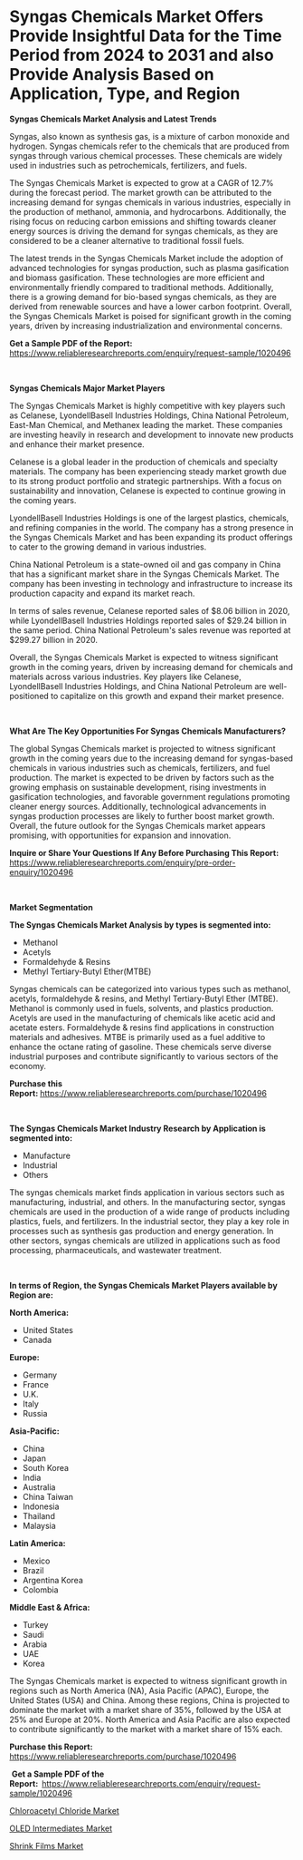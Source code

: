 <p><h1>Syngas Chemicals Market Offers Provide Insightful Data for the Time Period from 2024 to 2031 and also Provide Analysis Based on Application, Type, and Region</h1></p><p><strong>Syngas Chemicals Market Analysis and Latest Trends</strong></p>
<p><p>Syngas, also known as synthesis gas, is a mixture of carbon monoxide and hydrogen. Syngas chemicals refer to the chemicals that are produced from syngas through various chemical processes. These chemicals are widely used in industries such as petrochemicals, fertilizers, and fuels.</p><p>The Syngas Chemicals Market is expected to grow at a CAGR of 12.7% during the forecast period. The market growth can be attributed to the increasing demand for syngas chemicals in various industries, especially in the production of methanol, ammonia, and hydrocarbons. Additionally, the rising focus on reducing carbon emissions and shifting towards cleaner energy sources is driving the demand for syngas chemicals, as they are considered to be a cleaner alternative to traditional fossil fuels.</p><p>The latest trends in the Syngas Chemicals Market include the adoption of advanced technologies for syngas production, such as plasma gasification and biomass gasification. These technologies are more efficient and environmentally friendly compared to traditional methods. Additionally, there is a growing demand for bio-based syngas chemicals, as they are derived from renewable sources and have a lower carbon footprint. Overall, the Syngas Chemicals Market is poised for significant growth in the coming years, driven by increasing industrialization and environmental concerns.</p></p>
<p><strong>Get a Sample PDF of the Report:&nbsp;</strong> <a href="https://www.reliableresearchreports.com/enquiry/request-sample/1020496">https://www.reliableresearchreports.com/enquiry/request-sample/1020496</a></p>
<p>&nbsp;</p>
<p><strong>Syngas Chemicals Major Market Players</strong></p>
<p><p>The Syngas Chemicals Market is highly competitive with key players such as Celanese, LyondellBasell Industries Holdings, China National Petroleum, East-Man Chemical, and Methanex leading the market. These companies are investing heavily in research and development to innovate new products and enhance their market presence.</p><p>Celanese is a global leader in the production of chemicals and specialty materials. The company has been experiencing steady market growth due to its strong product portfolio and strategic partnerships. With a focus on sustainability and innovation, Celanese is expected to continue growing in the coming years.</p><p>LyondellBasell Industries Holdings is one of the largest plastics, chemicals, and refining companies in the world. The company has a strong presence in the Syngas Chemicals Market and has been expanding its product offerings to cater to the growing demand in various industries.</p><p>China National Petroleum is a state-owned oil and gas company in China that has a significant market share in the Syngas Chemicals Market. The company has been investing in technology and infrastructure to increase its production capacity and expand its market reach.</p><p>In terms of sales revenue, Celanese reported sales of $8.06 billion in 2020, while LyondellBasell Industries Holdings reported sales of $29.24 billion in the same period. China National Petroleum's sales revenue was reported at $299.27 billion in 2020.</p><p>Overall, the Syngas Chemicals Market is expected to witness significant growth in the coming years, driven by increasing demand for chemicals and materials across various industries. Key players like Celanese, LyondellBasell Industries Holdings, and China National Petroleum are well-positioned to capitalize on this growth and expand their market presence.</p></p>
<p>&nbsp;</p>
<p><strong>What Are The Key Opportunities For Syngas Chemicals Manufacturers?</strong></p>
<p><p>The global Syngas Chemicals market is projected to witness significant growth in the coming years due to the increasing demand for syngas-based chemicals in various industries such as chemicals, fertilizers, and fuel production. The market is expected to be driven by factors such as the growing emphasis on sustainable development, rising investments in gasification technologies, and favorable government regulations promoting cleaner energy sources. Additionally, technological advancements in syngas production processes are likely to further boost market growth. Overall, the future outlook for the Syngas Chemicals market appears promising, with opportunities for expansion and innovation.</p></p>
<p><strong>Inquire or Share Your Questions If Any Before Purchasing This Report:</strong> <a href="https://www.reliableresearchreports.com/enquiry/pre-order-enquiry/1020496">https://www.reliableresearchreports.com/enquiry/pre-order-enquiry/1020496</a></p>
<p>&nbsp;</p>
<p><strong>Market Segmentation</strong></p>
<p><strong>The Syngas Chemicals Market Analysis by types is segmented into:</strong></p>
<p><ul><li>Methanol</li><li>Acetyls</li><li>Formaldehyde & Resins</li><li>Methyl Tertiary-Butyl Ether(MTBE)</li></ul></p>
<p><p>Syngas chemicals can be categorized into various types such as methanol, acetyls, formaldehyde & resins, and Methyl Tertiary-Butyl Ether (MTBE). Methanol is commonly used in fuels, solvents, and plastics production. Acetyls are used in the manufacturing of chemicals like acetic acid and acetate esters. Formaldehyde & resins find applications in construction materials and adhesives. MTBE is primarily used as a fuel additive to enhance the octane rating of gasoline. These chemicals serve diverse industrial purposes and contribute significantly to various sectors of the economy.</p></p>
<p><strong>Purchase this Report:&nbsp;</strong><a href="https://www.reliableresearchreports.com/purchase/1020496">https://www.reliableresearchreports.com/purchase/1020496</a></p>
<p>&nbsp;</p>
<p><strong>The Syngas Chemicals Market Industry Research by Application is segmented into:</strong></p>
<p><ul><li>Manufacture</li><li>Industrial</li><li>Others</li></ul></p>
<p><p>The syngas chemicals market finds application in various sectors such as manufacturing, industrial, and others. In the manufacturing sector, syngas chemicals are used in the production of a wide range of products including plastics, fuels, and fertilizers. In the industrial sector, they play a key role in processes such as synthesis gas production and energy generation. In other sectors, syngas chemicals are utilized in applications such as food processing, pharmaceuticals, and wastewater treatment.</p></p>
<p>&nbsp;</p>
<p><strong>In terms of Region, the Syngas Chemicals Market Players available by Region are:</strong></p>
<p>
    <p> <strong> North America: </strong>
        <ul>
            <li>United States</li>
            <li>Canada</li>
        </ul>
        </p> 
    <p> <strong> Europe: </strong>
        <ul>
            <li>Germany</li>
            <li>France</li>
            <li>U.K.</li>
            <li>Italy</li>
            <li>Russia</li>
        </ul>
        </p> 
    <p> <strong> Asia-Pacific: </strong>
        <ul>
            <li>China</li>
            <li>Japan</li>
            <li>South Korea</li>
            <li>India</li>
            <li>Australia</li>
            <li>China Taiwan</li>
            <li>Indonesia</li>
            <li>Thailand</li>
            <li>Malaysia</li>
        </ul>
        </p> 
    <p> <strong> Latin America: </strong>
        <ul>
            <li>Mexico</li>
            <li>Brazil</li>
            <li>Argentina Korea</li>
            <li>Colombia</li>
        </ul>
        </p> 
    <p> <strong> Middle East & Africa: </strong>
        <ul>
            <li>Turkey</li>
            <li>Saudi</li>
            <li>Arabia</li>
            <li>UAE</li>
            <li>Korea</li>
        </ul>
    </p>
    </p>
<p><p>The Syngas Chemicals market is expected to witness significant growth in regions such as North America (NA), Asia Pacific (APAC), Europe, the United States (USA) and China. Among these regions, China is projected to dominate the market with a market share of 35%, followed by the USA at 25% and Europe at 20%. North America and Asia Pacific are also expected to contribute significantly to the market with a market share of 15% each.</p></p>
<p><strong>Purchase this Report: </strong><a href="https://www.reliableresearchreports.com/purchase/1020496">https://www.reliableresearchreports.com/purchase/1020496</a></p>
<p>&nbsp;<strong>Get a Sample PDF of the Report:&nbsp;&nbsp;</strong><a href="https://www.reliableresearchreports.com/enquiry/request-sample/1020496">https://www.reliableresearchreports.com/enquiry/request-sample/1020496</a></p>
<p><strong></strong></p>
<p><p><a href="https://github.com/seekum/Market-Research-Report-List-1/blob/main/chloroacetyl-chloride-market.md">Chloroacetyl Chloride Market</a></p><p><a href="https://github.com/bobicer/Market-Research-Report-List-2/blob/main/oled-intermediates-market.md">OLED Intermediates Market</a></p><p><a href="https://github.com/timeliteaut/Market-Research-Report-List-1/blob/main/shrink-films-market.md">Shrink Films Market</a></p></p>